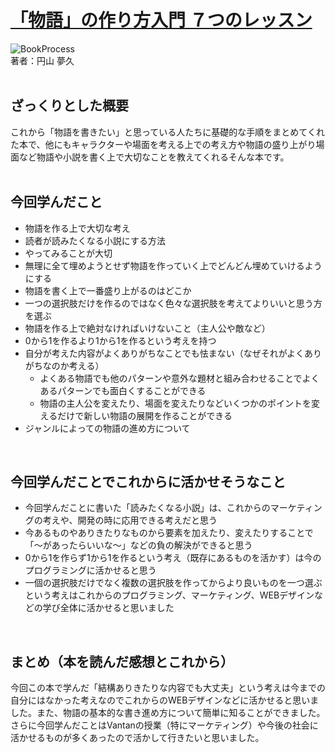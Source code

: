 # __[「物語」の作り方入門 ７つのレッスン](https://www.amazon.co.jp/%E3%80%8C%E7%89%A9%E8%AA%9E%E3%80%8D%E3%81%AE%E3%81%A4%E3%81%8F%E3%82%8A%E6%96%B9%E5%85%A5%E9%96%80-7%E3%81%A4%E3%81%AE%E3%83%AC%E3%83%83%E3%82%B9%E3%83%B3-%E5%86%86%E5%B1%B1%E5%A4%A2%E4%B9%85/dp/4844135872/ref=sr_1_1?adgrpid=116318185576&hvadid=651301122925&hvdev=c&hvlocphy=1009299&hvnetw=g&hvqmt=e&hvrand=112252326584039933&hvtargid=kwd-1174700453407&hydadcr=22196_13457264&jp-ad-ap=0&keywords=%E7%89%A9%E8%AA%9E%E3%81%AE%E4%BD%9C%E3%82%8A%E6%96%B9%E5%85%A5%E9%96%80&qid=1693618089&sr=8-1)__<br>

![BookProcess](/Vantan_SummerHomeWork2/BookProcess.jpeg)<br>
著者：円山 夢久<br><br>

## ざっくりとした概要
これから「物語を書きたい」と思っている人たちに基礎的な手順をまとめてくれた本で、他にもキャラクターや場面を考える上での考え方や物語の盛り上がり場面など物語や小説を書く上で大切なことを教えてくれるそんな本です。<br><br>

## 今回学んだこと
- 物語を作る上で大切な考え
- 読者が読みたくなる小説にする方法
- やってみることが大切
- 無理に全て埋めようとせず物語を作っていく上でどんどん埋めていけるようにする
- 物語を書く上で一番盛り上がるのはどこか
- 一つの選択肢だけを作るのではなく色々な選択肢を考えてよりいいと思う方を選ぶ
- 物語を作る上で絶対なければいけないこと（主人公や敵など）
- 0から1を作るより1から1を作るという考えを持つ
- 自分が考えた内容がよくありがちなことでも怯まない（なぜそれがよくありがちなのか考える）<br>
    - よくある物語でも他のパターンや意外な題材と組み合わせることでよくあるパターンでも面白くすることができる
    - 物語の主人公を変えたり、場面を変えたりなどいくつかのポイントを変えるだけで新しい物語の展開を作ることができる
- ジャンルによっての物語の進め方について
<br>

## 今回学んだことでこれからに活かせそうなこと
- 今回学んだことに書いた「読みたくなる小説」は、これからのマーケティングの考えや、開発の時に応用できる考えだと思う
- 今あるものやありきたりなものから要素を加えたり、変えたりすることで「〜があったらいいな〜」などの負の解決ができると思う
- 0から1を作らず1から1を作るという考え（既存にあるものを活かす）は今のプログラミングに活かせると思う
- 一個の選択肢だけでなく複数の選択肢を作ってからより良いものを一つ選ぶという考えはこれからのプログラミング、マーケティング、WEBデザインなどの学び全体に活かせると思いました
<br>

## まとめ（本を読んだ感想とこれから）
今回この本で学んだ「結構ありきたりな内容でも大丈夫」という考えは今までの自分にはなかった考えなのでこれからのWEBデザインなどに活かせると思いました。また、物語の基本的な書き進め方について簡単に知ることができました。<br>
さらに今回学んだことはVantanの授業（特にマーケティング）や今後の社会に活かせるものが多くあったので活かして行きたいと思いました。